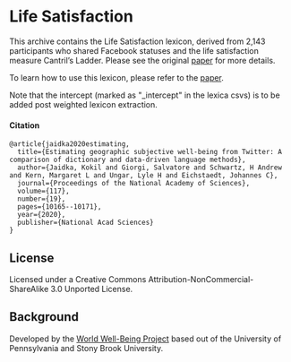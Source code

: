 # Life Satisfaction


This archive contains the Life Satisfaction lexicon, derived from 2,143 participants who shared Facebook statuses and the life satisfaction measure Cantril’s Ladder. Please see the original [paper](https://www.pnas.org/content/117/19/10165) for more details.

To learn how to use this lexicon, please refer to the [paper](http://wwbp.org/publications.html#p83). 

Note that the intercept (marked as "\_intercept" in the lexica csvs) is to be added post weighted lexicon extraction.


#### Citation

```
@article{jaidka2020estimating,
  title={Estimating geographic subjective well-being from Twitter: A comparison of dictionary and data-driven language methods},
  author={Jaidka, Kokil and Giorgi, Salvatore and Schwartz, H Andrew and Kern, Margaret L and Ungar, Lyle H and Eichstaedt, Johannes C},
  journal={Proceedings of the National Academy of Sciences},
  volume={117},
  number={19},
  pages={10165--10171},
  year={2020},
  publisher={National Acad Sciences}
}

```

## License

Licensed under a Creative Commons Attribution-NonCommercial-ShareAlike 3.0 Unported License.

## Background

Developed by the [World Well-Being Project](https://www.wwbp.org) based out of the University of Pennsylvania and Stony Brook University.